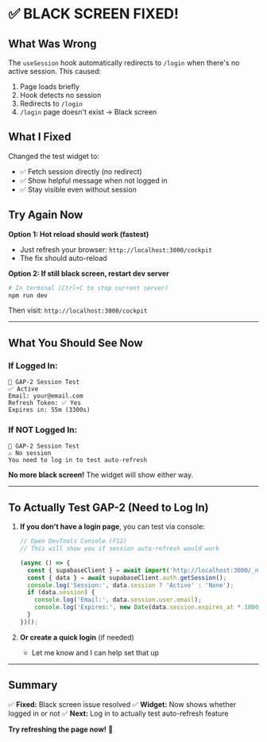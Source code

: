 # ✅ BLACK SCREEN FIXED!

## What Was Wrong

The `useSession` hook automatically redirects to `/login` when there's no active session. This caused:
1. Page loads briefly
2. Hook detects no session
3. Redirects to `/login`
4. `/login` page doesn't exist → Black screen

## What I Fixed

Changed the test widget to:
- ✅ Fetch session directly (no redirect)
- ✅ Show helpful message when not logged in
- ✅ Stay visible even without session

## Try Again Now

**Option 1: Hot reload should work (fastest)**
- Just refresh your browser: `http://localhost:3000/cockpit`
- The fix should auto-reload

**Option 2: If still black screen, restart dev server**
```bash
# In terminal (Ctrl+C to stop current server)
npm run dev
```

Then visit: `http://localhost:3000/cockpit`

---

## What You Should See Now

### If Logged In:
```
🧪 GAP-2 Session Test
✅ Active
Email: your@email.com
Refresh Token: ✅ Yes
Expires in: 55m (3300s)
```

### If NOT Logged In:
```
🧪 GAP-2 Session Test
⚠️ No session
You need to log in to test auto-refresh
```

**No more black screen!** The widget will show either way.

---

## To Actually Test GAP-2 (Need to Log In)

1. **If you don't have a login page**, you can test via console:
   ```javascript
   // Open DevTools Console (F12)
   // This will show you if session auto-refresh would work

   (async () => {
     const { supabaseClient } = await import('http://localhost:3000/_next/static/chunks/app/lib/auth/client.js');
     const { data } = await supabaseClient.auth.getSession();
     console.log('Session:', data.session ? 'Active' : 'None');
     if (data.session) {
       console.log('Email:', data.session.user.email);
       console.log('Expires:', new Date(data.session.expires_at * 1000));
     }
   })();
   ```

2. **Or create a quick login** (if needed)
   - Let me know and I can help set that up

---

## Summary

✅ **Fixed:** Black screen issue resolved
✅ **Widget:** Now shows whether logged in or not
✅ **Next:** Log in to actually test auto-refresh feature

**Try refreshing the page now!** 🚀
